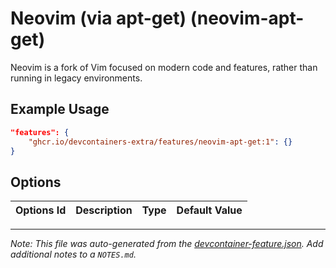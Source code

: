 
# Neovim (via apt-get) (neovim-apt-get)

Neovim is a fork of Vim focused on modern code and features, rather than running in legacy environments.

## Example Usage

```json
"features": {
    "ghcr.io/devcontainers-extra/features/neovim-apt-get:1": {}
}
```

## Options

| Options Id | Description | Type | Default Value |
|-----|-----|-----|-----|




---

_Note: This file was auto-generated from the [devcontainer-feature.json](devcontainer-feature.json).  Add additional notes to a `NOTES.md`._
